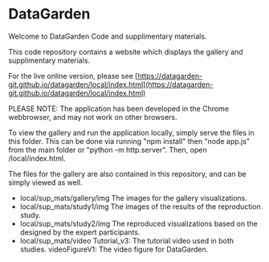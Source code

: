 # DataGarden

Welcome to DataGarden Code and supplimentary materials. 

This code repository contains a website which displays the gallery and supplimentary materials. 

For the live online version, please see [https://datagarden-git.github.io/datagarden/local/index.html](https://datagarden-git.github.io/datagarden/local/index.html)

PLEASE NOTE: The application has been developed in the Chrome webbrowser, and may not work on other browsers. 

To view the gallery and run the application locally, simply serve the files in this folder.
This can be done via running "npm install" then "node app.js" from the main folder or "python -m http.server". 
Then, open <yourlocalhost>/local/index.html.

The files for the gallery are also contained in this repository, and can be simply viewed as well. 
- local/sup_mats/gallery/img
The images for the gallery visualizations. 
- local/sup_mats/study1/img
The images of the results of the reproduction study. 
- local/sup_mats/study2/img
The reproduced visualizations based on the designed by the expert participants. 
- local/sup_mats/video
Tutorial_v3: The tutorial video used in both studies. 
videoFigureV1: The video figure for DataGarden. 





